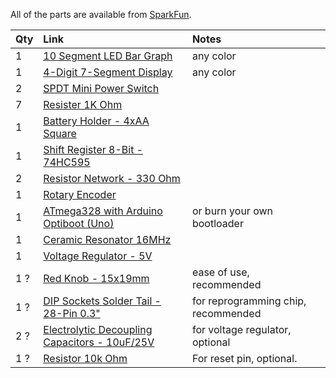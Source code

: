 All of the parts are available from [SparkFun](http://www.sparkfun.com).

| Qty | Link | Notes |
|:----|:-----|:------|
| 1 | [10 Segment LED Bar Graph](http://www.sparkfun.com/products/9937) | any color |
| 1 | [4-Digit 7-Segment Display](http://www.sparkfun.com/products/9481) | any color |
| 2 | [SPDT Mini Power Switch](http://www.sparkfun.com/products/102) |  |
| 7 | [Resister 1K Ohm](http://www.sparkfun.com/products/8980) |  |
| 1 | [Battery Holder - 4xAA Square](http://www.sparkfun.com/products/552) |  |
| 1 | [Shift Register 8-Bit - 74HC595](http://www.sparkfun.com/products/733) |  |
| 2 | [Resistor Network - 330 Ohm](http://www.sparkfun.com/products/10855) |  |
| 1 | [Rotary Encoder](http://www.sparkfun.com/products/9117) |  |
| 1 | [ATmega328 with Arduino Optiboot (Uno)](http://www.sparkfun.com/products/10524) | or burn your own bootloader |
| 1 | [Ceramic Resonator 16MHz](http://www.sparkfun.com/products/9420) |  |
| 1 | [Voltage Regulator - 5V](http://www.sparkfun.com/products/107) |  |
| 1 ? | [Red Knob - 15x19mm](http://www.sparkfun.com/products/9997) | ease of use, recommended |
| 1 ? | [DIP Sockets Solder Tail - 28-Pin 0.3"](http://www.sparkfun.com/products/7942) | for reprogramming chip, recommended |
| 2 ? | [Electrolytic Decoupling Capacitors - 10uF/25V](http://www.sparkfun.com/products/523) | for voltage regulator, optional |
| 1 ? | [Resistor 10k Ohm](http://www.sparkfun.com/products/8374) | For reset pin, optional. |